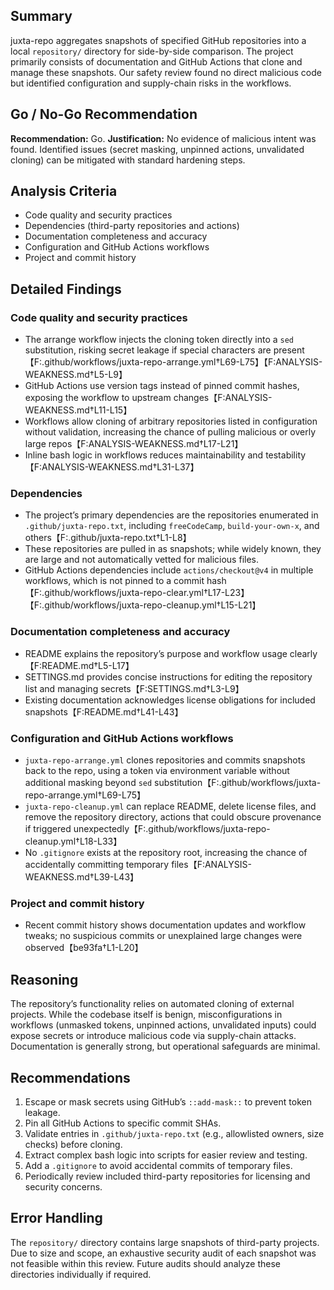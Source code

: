 ## Summary
juxta-repo aggregates snapshots of specified GitHub repositories into a local `repository/` directory for side-by-side comparison. The project primarily consists of documentation and GitHub Actions that clone and manage these snapshots. Our safety review found no direct malicious code but identified configuration and supply-chain risks in the workflows.

## Go / No-Go Recommendation
**Recommendation:** Go.
**Justification:** No evidence of malicious intent was found. Identified issues (secret masking, unpinned actions, unvalidated cloning) can be mitigated with standard hardening steps.

## Analysis Criteria
- Code quality and security practices
- Dependencies (third-party repositories and actions)
- Documentation completeness and accuracy
- Configuration and GitHub Actions workflows
- Project and commit history

## Detailed Findings
### Code quality and security practices
- The arrange workflow injects the cloning token directly into a `sed` substitution, risking secret leakage if special characters are present【F:.github/workflows/juxta-repo-arrange.yml†L69-L75】【F:ANALYSIS-WEAKNESS.md†L5-L9】
- GitHub Actions use version tags instead of pinned commit hashes, exposing the workflow to upstream changes【F:ANALYSIS-WEAKNESS.md†L11-L15】
- Workflows allow cloning of arbitrary repositories listed in configuration without validation, increasing the chance of pulling malicious or overly large repos【F:ANALYSIS-WEAKNESS.md†L17-L21】
- Inline bash logic in workflows reduces maintainability and testability【F:ANALYSIS-WEAKNESS.md†L31-L37】

### Dependencies
- The project’s primary dependencies are the repositories enumerated in `.github/juxta-repo.txt`, including `freeCodeCamp`, `build-your-own-x`, and others【F:.github/juxta-repo.txt†L1-L8】
- These repositories are pulled in as snapshots; while widely known, they are large and not automatically vetted for malicious files.
- GitHub Actions dependencies include `actions/checkout@v4` in multiple workflows, which is not pinned to a commit hash【F:.github/workflows/juxta-repo-clear.yml†L17-L23】【F:.github/workflows/juxta-repo-cleanup.yml†L15-L21】

### Documentation completeness and accuracy
- README explains the repository’s purpose and workflow usage clearly【F:README.md†L5-L17】
- SETTINGS.md provides concise instructions for editing the repository list and managing secrets【F:SETTINGS.md†L3-L9】
- Existing documentation acknowledges license obligations for included snapshots【F:README.md†L41-L43】

### Configuration and GitHub Actions workflows
- `juxta-repo-arrange.yml` clones repositories and commits snapshots back to the repo, using a token via environment variable without additional masking beyond `sed` substitution【F:.github/workflows/juxta-repo-arrange.yml†L69-L75】
- `juxta-repo-cleanup.yml` can replace README, delete license files, and remove the repository directory, actions that could obscure provenance if triggered unexpectedly【F:.github/workflows/juxta-repo-cleanup.yml†L18-L33】
- No `.gitignore` exists at the repository root, increasing the chance of accidentally committing temporary files【F:ANALYSIS-WEAKNESS.md†L39-L43】

### Project and commit history
- Recent commit history shows documentation updates and workflow tweaks; no suspicious commits or unexplained large changes were observed【be93fa†L1-L20】

## Reasoning
The repository’s functionality relies on automated cloning of external projects. While the codebase itself is benign, misconfigurations in workflows (unmasked tokens, unpinned actions, unvalidated inputs) could expose secrets or introduce malicious code via supply-chain attacks. Documentation is generally strong, but operational safeguards are minimal.

## Recommendations
1. Escape or mask secrets using GitHub’s `::add-mask::` to prevent token leakage.
2. Pin all GitHub Actions to specific commit SHAs.
3. Validate entries in `.github/juxta-repo.txt` (e.g., allowlisted owners, size checks) before cloning.
4. Extract complex bash logic into scripts for easier review and testing.
5. Add a `.gitignore` to avoid accidental commits of temporary files.
6. Periodically review included third-party repositories for licensing and security concerns.

## Error Handling
The `repository/` directory contains large snapshots of third-party projects. Due to size and scope, an exhaustive security audit of each snapshot was not feasible within this review. Future audits should analyze these directories individually if required.
